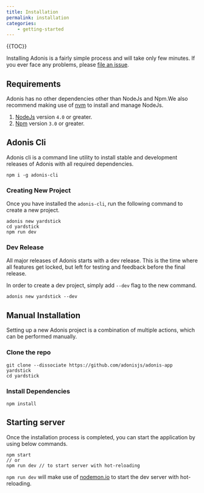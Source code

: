 ```yaml
---
title: Installation
permalink: installation
categories:
	- getting-started
---
```


{{TOC}}

Installing Adonis is a fairly simple process and will take only few minutes. If you ever face any problems, please [file an issue](https://github.com/adonisjs/adonis-framework/issues).

## Requirements

Adonis has no other dependencies other than NodeJs and Npm.We also recommend making use of [nvm](https://github.com/creationix/nvm) to install and manage NodeJs.

1. [NodeJs](https://nodejs.org/en/) version `4.0` or greater.
2. [Npm](https://www.npmjs.org/) version `3.0` or greater.

## Adonis Cli

Adonis cli is a command line utility to install stable and development releases of Adonis with all required dependencies.

```
npm i -g adonis-cli
```

### Creating New Project

Once you have installed the `adonis-cli`, run the following command to create a new project.

```
adonis new yardstick
cd yardstick
npm run dev
```

### Dev Release

All major releases of Adonis starts with a dev release. This is the time where all features get locked, but left for testing and feedback before the final release.

In order to create a dev project, simply add `--dev` flag to the new command.

```
adonis new yardstick --dev
```

## Manual Installation

Setting up a new Adonis project is a combination of multiple actions, which can be performed manually.

### Clone the repo

```
git clone --dissociate https://github.com/adonisjs/adonis-app yardstick
cd yardstick
```

### Install Dependencies

```
npm install
```


## Starting server

Once the installation process is completed, you can start the application by using below commands.

```
npm start
// or
npm run dev // to start server with hot-reloading
```

`npm run dev` will make use of [nodemon.io](http://nodemon.io/) to start the dev server with hot-reloading. 